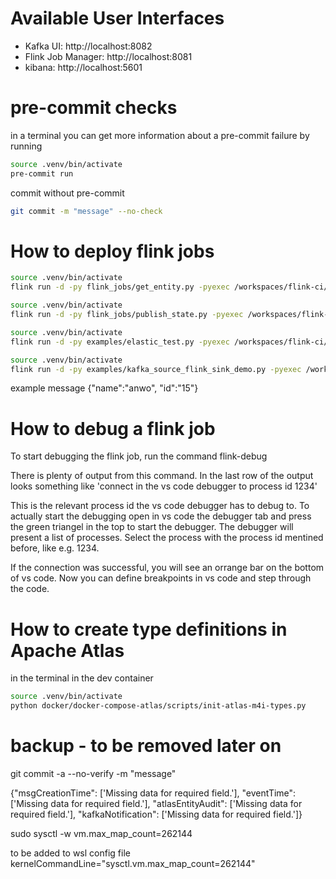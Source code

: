 # Available User Interfaces
- Kafka UI: http://localhost:8082
- Flink Job Manager: http://localhost:8081
- kibana: http://localhost:5601

# pre-commit checks
in a terminal you can get more information about a pre-commit failure by running
```bash
source .venv/bin/activate
pre-commit run
```
commit without pre-commit
```bash
git commit -m "message" --no-check
```

# How to deploy flink jobs
```bash
source .venv/bin/activate
flink run -d -py flink_jobs/get_entity.py -pyexec /workspaces/flink-ci/.venv/bin/python
```

```bash
source .venv/bin/activate
flink run -d -py flink_jobs/publish_state.py -pyexec /workspaces/flink-ci/.venv/bin/python
```

```bash
source .venv/bin/activate
flink run -d -py examples/elastic_test.py -pyexec /workspaces/flink-ci/.venv/bin/python
```

```bash
source .venv/bin/activate
flink run -d -py examples/kafka_source_flink_sink_demo.py -pyexec /workspaces/flink-ci/.venv/bin/python
```
example message {"name":"anwo", "id":"15"}

# How to debug a flink job
To start debugging the flink job, run the command
flink-debug

There is plenty of output from this command. In the last row of the output looks something like
'connect in the vs code debugger to process id 1234'

This is the relevant process id the vs code debugger has to debug to.
To actually start the debugging open in vs code the debugger tab and
press the green triangel in the top to start the debugger.
The debugger will present a list of processes. Select the process
with the process id mentined before, like e.g. 1234.

If the connection was successful, you will see an orrange bar on the bottom of vs code.
Now you can define breakpoints in vs code and step through the code.

# How to create type definitions in Apache Atlas

in the terminal in the dev container
```bash
source .venv/bin/activate
python docker/docker-compose-atlas/scripts/init-atlas-m4i-types.py
```



# backup - to be removed later on
git commit -a --no-verify -m "message"


{"msgCreationTime": ['Missing data for required field.'],
"eventTime": ['Missing data for required field.'],
"atlasEntityAudit": ['Missing data for required field.'],
"kafkaNotification": ['Missing data for required field.']}


sudo sysctl -w vm.max_map_count=262144

to be added to wsl config file
kernelCommandLine="sysctl.vm.max_map_count=262144"
